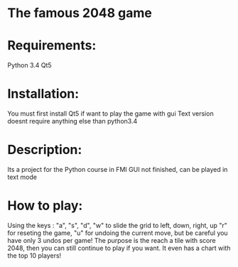The famous 2048 game
====================

Requirements:
====================
Python 3.4
Qt5

Installation:
====================
You must first install Qt5 if want to play the game with gui
Text version doesnt require anything else than python3.4

Description:
====================
Its a project for the Python course in FMI
GUI not finished, can be played in text mode

How to play:
====================
Using the keys : "a", "s", "d", "w" to slide the grid to left, down, right, up
"r" for reseting the game, "u" for undoing the current move, but be careful you have only 3 undos per game!
The purpose is the reach a tile with score 2048, then you can still continue to play if you want.
It even has a chart with the top 10 players!